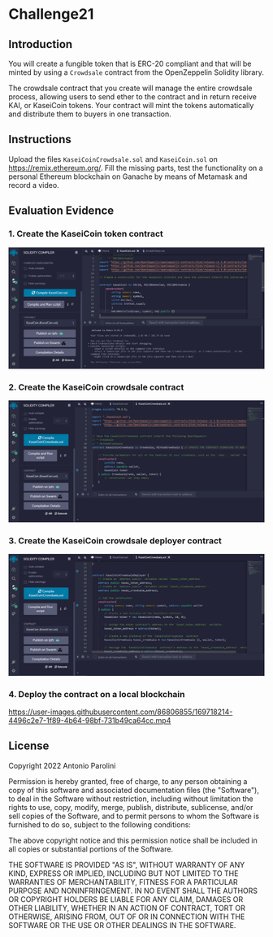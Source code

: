 # Challenge21

## Introduction

You will create a fungible token that is ERC-20 compliant and that will be minted by using a `Crowdsale` contract from the OpenZeppelin Solidity library.

The crowdsale contract that you create will manage the entire crowdsale process, allowing users to send ether to the contract and in return receive KAI, or KaseiCoin tokens. Your contract will mint the tokens automatically and distribute them to buyers in one transaction.

## Instructions

Upload the files `KaseiCoinCrowdsale.sol` and `KaseiCoin.sol` on https://remix.ethereum.org/.
Fill the missing parts, test the functionality on a personal Ethereum blockchain on Ganache by means of Metamask and record a video.

## Evaluation Evidence

### 1. Create the KaseiCoin token contract

![KaseiCoin](./images/1_KaseiCoinCompile.PNG)

### 2. Create the KaseiCoin crowdsale contract

![KaseiCoin](./images/2_KaseiCoinCrowdsaleCompile.PNG)

### 3. Create the KaseiCoin crowdsale deployer contract

![KaseiCoin](./images/3_KaseiCoinCrowdsaleDeployerCompile.PNG)

### 4. Deploy the contract on a local blockchain

https://user-images.githubusercontent.com/86806855/169718214-4496c2e7-1f89-4b64-98bf-731b49ca64cc.mp4

## License

Copyright 2022 Antonio Parolini

Permission is hereby granted, free of charge, to any person obtaining a copy of this software and associated documentation files (the "Software"), to deal in the Software without restriction, including without limitation the rights to use, copy, modify, merge, publish, distribute, sublicense, and/or sell copies of the Software, and to permit persons to whom the Software is furnished to do so, subject to the following conditions:

The above copyright notice and this permission notice shall be included in all copies or substantial portions of the Software.

THE SOFTWARE IS PROVIDED "AS IS", WITHOUT WARRANTY OF ANY KIND, EXPRESS OR IMPLIED, INCLUDING BUT NOT LIMITED TO THE WARRANTIES OF MERCHANTABILITY, FITNESS FOR A PARTICULAR PURPOSE AND NONINFRINGEMENT. IN NO EVENT SHALL THE AUTHORS OR COPYRIGHT HOLDERS BE LIABLE FOR ANY CLAIM, DAMAGES OR OTHER LIABILITY, WHETHER IN AN ACTION OF CONTRACT, TORT OR OTHERWISE, ARISING FROM, OUT OF OR IN CONNECTION WITH THE SOFTWARE OR THE USE OR OTHER DEALINGS IN THE SOFTWARE.